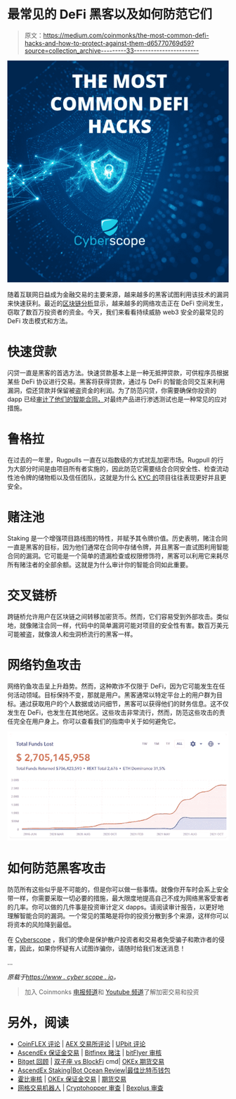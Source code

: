 # 最常见的 DeFi 黑客以及如何防范它们

> 原文：<https://medium.com/coinmonks/the-most-common-defi-hacks-and-how-to-protect-against-them-d65770769d59?source=collection_archive---------33----------------------->

![](img/d5c920a601c391b9bd97548a8233b593.png)

随着互联网日益成为金融交易的主要来源，越来越多的黑客试图利用该技术的漏洞来快速获利。最近的[区块链分析](https://blog.chainalysis.com/reports/2022-defi-hacks/)显示，越来越多的网络攻击正在 DeFi 空间发生，窃取了数百万投资者的资金。今天，我们来看看持续威胁 web3 安全的最常见的 DeFi 攻击模式和方法。

# 快速贷款

闪贷一直是黑客的首选方法。快速贷款基本上是一种无抵押贷款，可供程序员根据某些 DeFi 协议进行交易。黑客将获得贷款，通过与 DeFi 的智能合同交互来利用漏洞，偿还贷款并保留被盗资金的利润。为了防范闪贷，你需要确保你投资的 dapp 已经[审计了他们的智能合同，](https://www.cyberscope.io/#audit)对最终产品进行渗透测试也是一种常见的应对措施。

# 鲁格拉

在过去的一年里，Rugpulls 一直在以指数级的方式扰乱加密市场。Rugpull 的行为大部分时间是由项目所有者实施的，因此防范它需要结合合同安全性、检查流动性池令牌的储物柜以及信任团队，这就是为什么 [KYC 的](https://www.cyberscope.io/#kyc)项目往往表现更好并且更安全。

# 赌注池

Staking 是一个增强项目路线图的特性，并赋予其令牌价值。历史表明，赌注合同一直是黑客的目标，因为他们通常在合同中存储令牌，并且黑客一直试图利用智能合同的漏洞。它可能是一个简单的遗漏检查或权限修饰符，黑客可以利用它来耗尽所有赌注者的全部余额。这就是为什么审计你的智能合同如此重要。

# 交叉链桥

跨链桥允许用户在区块链之间转移加密货币。然而，它们容易受到外部攻击。类似地，就像赌注合同一样，代码中的简单漏洞可能对项目的安全性有害。数百万美元可能被盗，就像浪人和虫洞桥流行的黑客一样。

# 网络钓鱼攻击

网络钓鱼攻击呈上升趋势。然而，这种欺诈不仅限于 DeFi，因为它可能发生在任何活动领域。目标保持不变，那就是用户。黑客通常以特定平台上的用户群为目标。通过获取用户的个人数据或访问细节，黑客可以获得他们的财务信息。这不仅发生在 DeFi，也发生在其他地区。这些攻击非常流行，然而，防范这些攻击的责任完全在用户身上。你可以查看我们的指南中关于如何避免它。

![](img/363aeb54f87d30f47865327c1f9b2d8b.png)

# 如何防范黑客攻击

防范所有这些似乎是不可能的，但是你可以做一些事情。就像你开车时会系上安全带一样，你需要采取一切必要的措施，最大限度地提高自己不成为网络黑客受害者的几率。你可以做的几件事是投资审计定义 dapps。请阅读审计报告，以更好地理解智能合同的漏洞。一个常见的策略是将你的投资分散到多个来源，这样你可以将资本的风险降到最低。

在 [Cyberscope](https://www.cyberscope.io/) ，我们的使命是保护散户投资者和交易者免受骗子和欺诈者的侵害，因此，如果你怀疑有人试图诈骗你，请随时给我们发送消息！

…

*原载于*[*https://www . cyber scope . io*](https://www.cyberscope.io/)*。*

> 加入 Coinmonks [电报频道](https://t.me/coincodecap)和 [Youtube 频道](https://www.youtube.com/c/coinmonks/videos)了解加密交易和投资

# 另外，阅读

*   [CoinFLEX 评论](https://coincodecap.com/coinflex-review) | [AEX 交易所评论](https://coincodecap.com/aex-exchange-review) | [UPbit 评论](https://coincodecap.com/upbit-review)
*   [AscendEx 保证金交易](https://coincodecap.com/ascendex-margin-trading) | [Bitfinex 赌注](https://coincodecap.com/bitfinex-staking) | [bitFlyer 审核](https://coincodecap.com/bitflyer-review)
*   [Bitget 回顾](https://coincodecap.com/bitget-review) | [双子座 vs BlockFi](https://coincodecap.com/gemini-vs-blockfi) cmd| [OKEx 期货交易](https://coincodecap.com/okex-futures-trading)
*   [AscendEx Staking](https://coincodecap.com/ascendex-staking)|[Bot Ocean Review](https://coincodecap.com/bot-ocean-review)|[最佳比特币钱包](https://coincodecap.com/bitcoin-wallets-india)
*   [霍比审核](https://coincodecap.com/huobi-review) | [OKEx 保证金交易](https://coincodecap.com/okex-margin-trading) | [期货交易](https://coincodecap.com/futures-trading)
*   [网格交易机器人](https://coincodecap.com/grid-trading) | [Cryptohopper 审查](/coinmonks/cryptohopper-review-a388ff5bae88) | [Bexplus 审查](https://coincodecap.com/bexplus-review)